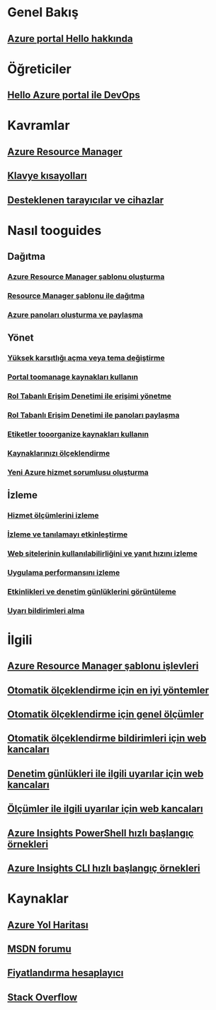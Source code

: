 # Genel Bakış
## [Azure portal Hello hakkında](../azure-portal-overview.md)
# Öğreticiler
## [Hello Azure portal ile DevOps](tutorial-azureportal-devops.md)
# Kavramlar
## [Azure Resource Manager](../azure-resource-manager/resource-group-overview.md)
## [Klavye kısayolları](azure-portal-keyboard-shortcuts.md)
## [Desteklenen tarayıcılar ve cihazlar](../azure-preview-portal-supported-browsers-devices.md)
# Nasıl tooguides
## Dağıtma
### [Azure Resource Manager şablonu oluşturma](../azure-resource-manager/resource-group-authoring-templates.md)
### [Resource Manager şablonu ile dağıtma](../azure-resource-manager/resource-group-template-deploy.md)
### [Azure panoları oluşturma ve paylaşma](azure-portal-dashboards.md)
## Yönet
### [Yüksek karşıtlığı açma veya tema değiştirme](azure-portal-change-theme-high-contrast.md)
### [Portal toomanage kaynakları kullanın](../azure-resource-manager/resource-group-portal.md)
### [Rol Tabanlı Erişim Denetimi ile erişimi yönetme](../active-directory/role-based-access-control-configure.md)
### [Rol Tabanlı Erişim Denetimi ile panoları paylaşma](azure-portal-dashboard-share-access.md)
### [Etiketler tooorganize kaynakları kullanın](../azure-resource-manager/resource-group-using-tags.md)
### [Kaynaklarınızı ölçeklendirme](../monitoring-and-diagnostics/insights-how-to-scale.md)
### [Yeni Azure hizmet sorumlusu oluşturma](../azure-resource-manager/resource-group-create-service-principal-portal.md)
## İzleme
### [Hizmet ölçümlerini izleme](../monitoring-and-diagnostics/insights-how-to-customize-monitoring.md)
### [İzleme ve tanılamayı etkinleştirme](../monitoring-and-diagnostics/insights-how-to-use-diagnostics.md)
### [Web sitelerinin kullanılabilirliğini ve yanıt hızını izleme](../application-insights/app-insights-monitor-web-app-availability.md)
### [Uygulama performansını izleme](../application-insights/app-insights-azure-web-apps.md)
### [Etkinlikleri ve denetim günlüklerini görüntüleme](../monitoring-and-diagnostics/insights-debugging-with-events.md)
### [Uyarı bildirimleri alma](../monitoring-and-diagnostics/insights-receive-alert-notifications.md)

# İlgili
## [Azure Resource Manager şablonu işlevleri](../azure-resource-manager/resource-group-template-functions.md)
## [Otomatik ölçeklendirme için en iyi yöntemler](../monitoring-and-diagnostics/insights-autoscale-best-practices.md)
## [Otomatik ölçeklendirme için genel ölçümler](../monitoring-and-diagnostics/insights-autoscale-common-metrics.md)
## [Otomatik ölçeklendirme bildirimleri için web kancaları](../monitoring-and-diagnostics/insights-autoscale-to-webhook-email.md)
## [Denetim günlükleri ile ilgili uyarılar için web kancaları](../monitoring-and-diagnostics/insights-auditlog-to-webhook-email.md)
## [Ölçümler ile ilgili uyarılar için web kancaları](../monitoring-and-diagnostics/insights-webhooks-alerts.md)
## [Azure Insights PowerShell hızlı başlangıç örnekleri](../monitoring-and-diagnostics/insights-powershell-samples.md)
## [Azure Insights CLI hızlı başlangıç örnekleri](../monitoring-and-diagnostics/insights-cli-samples.md)

# Kaynaklar
## [Azure Yol Haritası](https://azure.microsoft.com/roadmap/?category=monitoring-management)
## [MSDN forumu](https://social.msdn.microsoft.com/Forums/en-US/home?forum=windowsazuremanagement) 
## [Fiyatlandırma hesaplayıcı](https://azure.microsoft.com/pricing/calculator/)
## [Stack Overflow](http://stackoverflow.com/questions/tagged/azure-management-portal)





